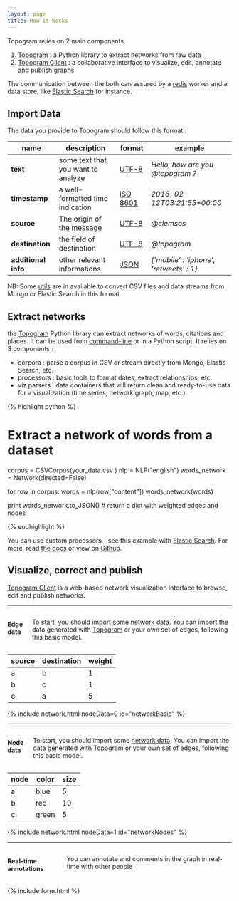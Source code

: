 ```yaml
---
layout: page
title: How it Works
---
```


Topogram relies on 2 main components

1. [Topogram]( https://github.com/topogram/topogram ) : a Python library to extract networks from raw data
3. [Topogram Client](https://github.com/topogram/topogram-client) : a collaborative interface to visualize, edit, annotate and publish graphs

The communication between the both can assured by a [redis](http://redis.io/) worker and
a data store, like [Elastic Search](https://www.elastic.co) for instance.


## Import Data

The data you provide to Topogram should follow this format :

| name | description | format | example|
|---|---|---|---|
**text** | some text that you want to analyze | [UTF-8](https://en.wikipedia.org/wiki/UTF-8) | *Hello, how are you @topogram ?*
**timestamp** | a well-formatted time indication | [ISO 8601](https://en.wikipedia.org/wiki/ISO_8601) | *2016-02-12T03:21:55+00:00*
**source** | The origin of the message | [UTF-8](https://en.wikipedia.org/wiki/UTF-8) | *@clemsos*
**destination** | the field of destination | [UTF-8](https://en.wikipedia.org/wiki/UTF-8) | *@topogram*
**additional info** | other relevant informations | [JSON](https://en.wikipedia.org/wiki/JSON) | *{'mobile' : 'iphone', 'retweets' : 1}*


NB: Some [utils](http://topogram.readthedocs.org) are in available to convert CSV files and data streams from Mongo or Elastic Search in this format.

## Extract networks

the [Topogram](http://github.com/topogram/topogram) Python library can extract networks of words, citations and places. It can be used from [command-line](http://topogram.readthedocs.org/en/latest/cli.html) or in a Python script. It relies on 3 components :

* corpora : parse a corpus in CSV or stream directly from Mongo, Elastic Search, etc.
* processors : basic tools to format dates, extract relationships, etc.
* viz parsers : data containers that will return clean and ready-to-use data for a visualization (time series, network graph, map, etc.).

{% highlight python %}

# Extract a network of words from a dataset

corpus = CSVCorpus(your_data.csv )
nlp = NLP("english")
words_network = Network(directed=False)

for row in corpus:
    words = nlp(row["content"])
    words_network(words)

print words_network.to_JSON() # return a dict with weighted edges and nodes

{% endhighlight %}

You can use custom processors - see this example with [Elastic Search](). For more, read [the docs](http://topogram.readthedocs.org) or view on [ Github](https://github.com/topogram/topogram).

## Visualize, correct and publish

[Topogram Client](https://github.com/topogram/topogram-client) is a web-based network visualization interface to browse, edit and publish networks.

---

<div class="row">

<div class="four columns" markdown="1">

#### Edge data

To start, you should import some [network data](https://en.wikipedia.org/wiki/Network_model). You can import the data generated with [Topogram](https://github.com/topogram/topogram) or your own set of edges, following this basic model.

</div>
<div class="four columns" markdown="1">

| source | destination | weight |
|---|---|---|
|a|b|1|
|b|c|1|
|c|a|5|

</div>
<div class="four columns">
  {% include network.html nodeData=0 id="networkBasic" %}
</div>
</div>

---

<div class="row">
<div class="four columns" markdown="1">

#### Node data

To start, you should import some [network data](https://en.wikipedia.org/wiki/Network_model). You can import the data generated with [Topogram](https://github.com/topogram/topogram) or your own set of edges, following this basic model.

</div>
<div class="four columns" markdown="1">

| node | color | size |
|---|---|---|
|a|blue|5|
|b|red|10|
|c|green|5|

</div>
<div class="four columns">
  {% include network.html nodeData=1 id="networkNodes" %}
</div>
</div>

---

<div class="row">

<div class="four columns" markdown="1">

#### Real-time annotations

You can annotate and comments in the graph in real-time with other people

</div>

<div class="seven columns">

  {% include form.html %}
</div>
</div>
